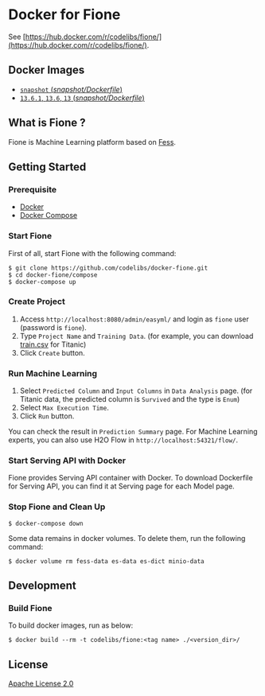 Docker for Fione
=====

See [https://hub.docker.com/r/codelibs/fione/](https://hub.docker.com/r/codelibs/fione/).

## Docker Images

-   [`snapshot` (*snapshot/Dockerfile*)](https://github.com/codelibs/docker-fione/blob/master/snapshot/Dockerfile)
-   [`13.6.1`, `13.6`, `13` (*snapshot/Dockerfile*)](https://github.com/codelibs/docker-fione/blob/master/13.6/Dockerfile)

## What is Fione ?

Fione is Machine Learning platform based on [Fess](https://fess.codelibs.org/).

## Getting Started

### Prerequisite

- [Docker](https://www.docker.com/get-started)
- [Docker Compose](https://docs.docker.com/compose/)

### Start Fione

First of all, start Fione with the following command:

```console
$ git clone https://github.com/codelibs/docker-fione.git
$ cd docker-fione/compose
$ docker-compose up
```

### Create Project

1. Access `http://localhost:8080/admin/easyml/` and login as `fione` user (password is `fione`).
1. Type `Project Name` and `Training Data`. (for example, you can download [train.csv](https://www.kaggle.com/c/titanic/data) for Titanic)
1. Click `Create` button.

### Run Machine Learning

1. Select `Predicted Column` and `Input Columns` in `Data Analysis` page. (for Titanic data, the predicted column is `Survived` and the type is `Enum`)
1. Select `Max Execution Time`.
1. Click `Run` button.

You can check the result in `Prediction Summary` page.
For Machine Learning experts, you can also use H2O Flow in `http://localhost:54321/flow/`.

### Start Serving API with Docker

Fione provides Serving API container with Docker.
To download Dockerfile for Serving API, you can find it at Serving page for each Model page.

### Stop Fione and Clean Up

```console
$ docker-compose down
```

Some data remains in docker volumes. To delete them, run the following command:

```console
$ docker volume rm fess-data es-data es-dict minio-data
```

## Development

### Build Fione

To build docker images, run as below:

```console
$ docker build --rm -t codelibs/fione:<tag name> ./<version_dir>/
```

## License

[Apache License 2.0](LICENSE)

